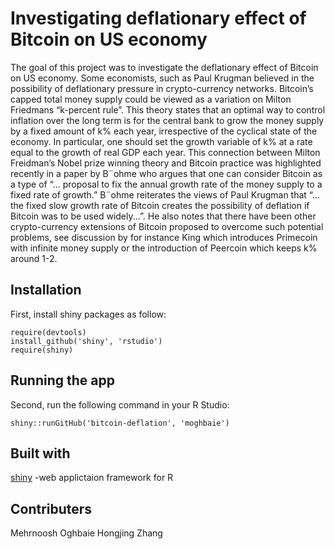 # Investigating deflationary effect of Bitcoin on US economy

The goal of this project was to investigate the deflationary effect of Bitcoin on US economy. Some economists, such as Paul Krugman believed in the possibility of deflationary pressure in crypto-currency networks. Bitcoin’s capped total money supply could be viewed as a variation on Milton Friedmans “k-percent rule”. This theory states that an optimal way to control inflation over the long term is for the central bank to grow the money supply by a fixed amount of k% each year, irrespective of the cyclical state of the economy. In particular, one should set the growth variable of k% at a rate equal to the growth of real GDP each year. This connection between Milton Freidman’s Nobel prize winning theory and Bitcoin practice was highlighted recently in a paper by B¨ohme who argues that one can consider Bitcoin as a type of “... proposal to fix the annual growth rate of the money supply to a fixed rate of growth.” B¨ohme reiterates the views of Paul Krugman that “... the fixed slow growth rate of Bitcoin creates the possibility of deflation if Bitcoin was to be used widely...”. He also notes that there have been other crypto-currency extensions of Bitcoin proposed to overcome such potential problems, see discussion by for instance King which introduces Primecoin with infinite money supply or the introduction of Peercoin which keeps k% around 1-2.

## Installation
First, install shiny  packages as follow:
```
require(devtools)
install_github('shiny', 'rstudio')
require(shiny)
```
## Running the app
Second, run the following command in your R Studio:
```
shiny::runGitHub('bitcoin-deflation', 'moghbaie')
```
## Built with
[shiny](http://shiny.rstudio.com/) -web applictaion framework for R

## Contributers
Mehrnoosh Oghbaie
Hongjing Zhang   
